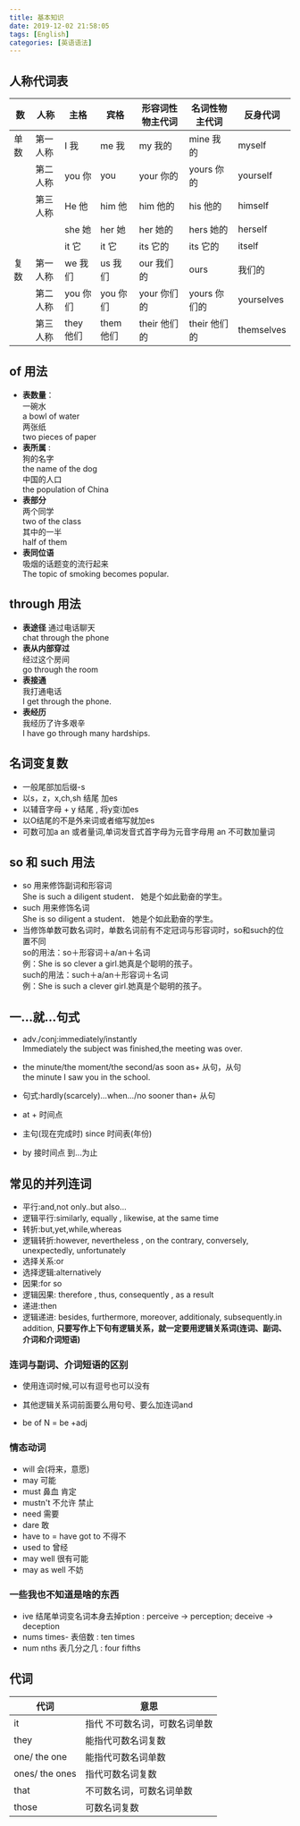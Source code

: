 ```yaml
---
title: 基本知识
date: 2019-12-02 21:58:05
tags: [English]
categories: [英语语法]
---
```

## 人称代词表

|数|人称 |主格 |宾格 |形容词性物主代词|名词性物主代词|反身代词|
|-|-|-|-|-|-|-|
|单数|第一人称 |I 我 |me 我 |my 我的|mine 我的|myself|
| |第二人称|you 你|you | your 你的 | yours 你的| yourself|
| |第三人称|He 他 |him 他| him 他的 |his 他的| himself|
| | |she 她 | her 她 | her 她的| hers 她的| herself|
| | | it 它 | it 它| its 它的 | its 它的| itself|
|复数|第一人称|we 我们| us 我们| our 我们的| ours|我们的|ourselves|
| |第二人称|you 你们| you 你们| your 你们的| yours 你们的| yourselves|
| |第三人称| they 他们| them 他们| their 他们的| their 他们的| themselves|

## of 用法

+ **表数量**：  
 一碗水  
 a bowl of water  
 两张纸  
 two pieces of paper 
+ **表所属** :<br>
	狗的名字  
	the name of the dog  
	中国的人口  
	the population of China
+ **表部分**  
	两个同学  
    two of the class  
	其中的一半  
	half of them  
+ **表同位语**  
	吸烟的话题变的流行起来  
	The topic of smoking becomes popular.  

## through 用法

+ **表途径** 
	通过电话聊天  
	chat through the phone
+ **表从内部穿过**  
	经过这个房间  
	go through the room
+ **表接通**  
	我打通电话  
	I get through the phone.  
+ **表经历**  
	我经历了许多艰辛  
	I have go through many hardships.
## 名词变复数
+ 一般尾部加后缀-s
+ 以s，z，x,ch,sh 结尾 加es
+ 以辅音字母 + y 结尾 , 将y变i加es
+ 以O结尾的不是外来词或者缩写就加es
+ 可数可加a an 或者量词,单词发音式首字母为元音字母用 an 不可数加量词

## so 和 such 用法
+ so 用来修饰副词和形容词  
She is such a diligent student． 她是个如此勤奋的学生。  
+ such 用来修饰名词  
She is so diligent a student． 她是个如此勤奋的学生。  
+ 当修饰单数可数名词时，单数名词前有不定冠词与形容词时，so和such的位置不同  
so的用法：so＋形容词＋a/an＋名词   
例：She is so clever a girl.她真是个聪明的孩子。  
such的用法：such＋a/an＋形容词＋名词    
例：She is such a clever girl.她真是个聪明的孩子。

## 一...就...句式  
+ adv./conj:immediately/instantly  
Immediately the subject was finished,the meeting was over.  
+ the minute/the moment/the second/as soon as+ 从句，从句  
the minute I saw you in the school.  
+ 句式:hardly(scarcely)...when.../no sooner than+ 从句  


+ at + 时间点
+ 主句(现在完成时) since 时间表(年份)
+ by 接时间点 到...为止

## 常见的并列连词  
- 平行:and,not only..but also...
- 逻辑平行:similarly, equally , likewise, at the same time
- 转折:but,yet,while,whereas  
- 逻辑转折:however, nevertheless , on the contrary, conversely, unexpectedly, unfortunately
- 选择关系:or
- 选择逻辑:alternatively
- 因果:for so  
- 逻辑因果: therefore , thus, consequently , as a result
- 递进:then 
- 逻辑递进: besides, furthermore, moreover, additionaly, subsequently.in addition,
 **只要写作上下句有逻辑关系，就一定要用逻辑关系词(连词、副词、介词和介词短语)**  
### 连词与副词、介词短语的区别  

- 使用连词时候,可以有逗号也可以没有
- 其他逻辑关系词前面要么用句号、要么加连词and    



- be of N = be +adj
### 情态动词

- will 会(将来，意愿)
- may 可能
- must 鼻血 肯定
- mustn't 不允许 禁止
- need 需要
- dare 敢
- have to = have got to 不得不
- used to 曾经
- may well  很有可能
- may as well  不妨

### 一些我也不知道是啥的东西

- ive 结尾单词变名词本身去掉ption : perceive -> perception; deceive -> deception
- nums times- 表倍数 : ten times
- num nths 表几分之几 : four fifths

## 代词

| 代词           | 意思                          |
| -              | -                             |
| it             | 指代 不可数名词，可数名词单数 |
| they           | 能指代可数名词复数            |
| one/ the one   | 能指代可数名词单数            |
| ones/ the ones | 指代可数名词复数              |
| that           | 不可数名词，可数名词单数      |
| those          | 可数名词复数                  |
